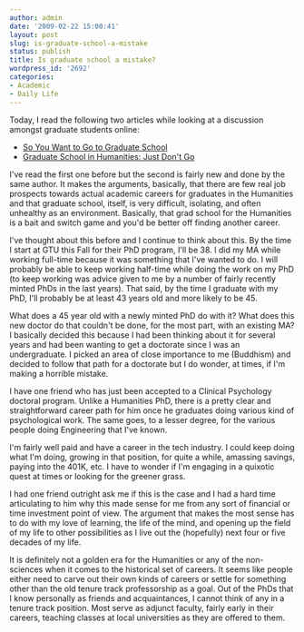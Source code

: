 ```yaml
---
author: admin
date: '2009-02-22 15:00:41'
layout: post
slug: is-graduate-school-a-mistake
status: publish
title: Is graduate school a mistake?
wordpress_id: '2692'
categories:
- Academic
- Daily Life
---
```

Today, I read the following two articles while looking at a discussion amongst graduate students online:
<ul>
	<li><a href="http://chronicle.com/jobs/news/2003/06/2003060301c.htm">So You Want to Go to Graduate School</a></li>
	<li><a href="http://chronicle.com/jobs/news/2009/01/2009013001c.htm">Graduate School in Humanities: Just Don't Go</a></li>
</ul>

I've read the first one before but the second is fairly new and done by the same author. It makes the arguments, basically, that there are few real job prospects towards actual academic careers for graduates in the Humanities and that graduate school, itself, is very difficult, isolating, and often unhealthy as an environment. Basically, that grad school for the Humanities is a bait and switch game and you'd be better off finding another career.

I've thought about this before and I continue to think about this. By the time I start at GTU this Fall for their PhD program, I'll be 38. I did my MA while working full-time because it was something that I've wanted to do. I will probably be able to keep working half-time while doing the work on my PhD (to keep working was advice given to me by a number of fairly recently minted PhDs in the last years). That said, by the time I graduate with my PhD, I'll probably be at least 43 years old and more likely to be 45. 

What does a 45 year old with a newly minted PhD do with it? What does this new doctor do that couldn't be done, for the most part, with an existing MA? I basically decided this because I had been thinking about it for several years and had been wanting to get a doctorate since I was an undergraduate. I picked an area of close importance to me (Buddhism) and decided to follow that path for a doctorate but I do wonder, at times, if I'm making a horrible mistake. 

I have one friend who has just been accepted to a Clinical Psychology doctoral program. Unlike a Humanities PhD, there is a pretty clear and straightforward career path for him once he graduates doing various kind of psychological work. The same goes, to a lesser degree, for the various people doing Engineering that I've known.

I'm fairly well paid and have a career in the tech industry. I could keep doing what I'm doing, growing in that position, for quite a while, amassing savings, paying into the 401K, etc. I have to wonder if I'm engaging in a quixotic quest at times or looking for the greener grass.

I had one friend outright ask me if this is the case and I had a hard time articulating to him why this made sense for me from any sort of financial or time investment point of view. The argument that makes the most sense has to do with my love of learning, the life of the mind, and opening up the field of my life to other possibilities as I live out the (hopefully) next four or five decades of my life.

It is definitely not a golden era for the Humanities or any of the non-sciences when it comes to the historical set of careers. It seems like people either need to carve out their own kinds of careers or settle for something other than the old tenure track professorship as a goal. Out of the PhDs that I know personally as friends and acquaintances, I cannot think of any in a tenure track position. Most serve as adjunct faculty, fairly early in their careers, teaching classes at local universities as they are offered to them. 
